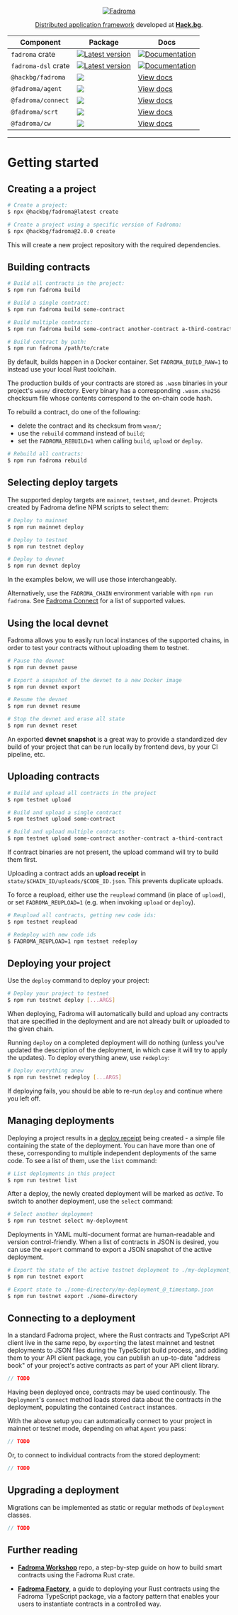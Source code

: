 <div align="center">

[![Fadroma](./banner2.svg)](https://fadroma.tech)

[Distributed application framework](https://fadroma.tech) developed at
[**Hack.bg**](https://hack.bg).

|Component|Package|Docs|
|-|-|-|
|`fadroma` crate|[![Latest version](https://img.shields.io/crates/v/fadroma.svg?color=%2365b34c&style=for-the-badge)](https://crates.io/crates/fadroma)|[![Documentation](https://img.shields.io/docsrs/fadroma/latest?color=%2365b34c&style=for-the-badge)](https://docs.rs/fadroma)|
|`fadroma-dsl` crate|[![Latest version](https://img.shields.io/crates/v/fadroma-dsl.svg?color=%2365b34c&style=for-the-badge)](https://crates.io/crates/fadroma-dsl)|[![Documentation](https://img.shields.io/docsrs/fadroma-dsl/latest?color=%2365b34c&style=for-the-badge)](https://docs.rs/fadroma-dsl)|
|`@hackbg/fadroma`|[![](https://img.shields.io/npm/v/@hackbg/fadroma?color=%2365b34c&style=for-the-badge)](https://www.npmjs.com/package/@hackbg/fadroma)|[View docs](https://fadroma.tech/ts/modules/_hackbg_fadroma.html)|
|`@fadroma/agent`|[![](https://img.shields.io/npm/v/@fadroma/agent?color=%2365b34c&style=for-the-badge)](https://www.npmjs.com/package/@fadroma/agent)|[View docs](https://fadroma.tech/ts/modules/_fadroma_agent.html)|
|`@fadroma/connect`|[![](https://img.shields.io/npm/v/@fadroma/connect?color=%2365b34c&style=for-the-badge)](https://www.npmjs.com/package/@fadroma/scrt)|[View docs](https://fadroma.tech/ts/modules/_fadroma_connect.html)|
|`@fadroma/scrt`|[![](https://img.shields.io/npm/v/@fadroma/scrt?color=%2365b34c&style=for-the-badge)](https://www.npmjs.com/package/@fadroma/connect)|[View docs](https://fadroma.tech/ts/modules/_fadroma_scrt.html)|
|`@fadroma/cw`|[![](https://img.shields.io/npm/v/@fadroma/cw?color=%2365b34c&style=for-the-badge)](https://www.npmjs.com/package/@fadroma/connect)|[View docs](https://fadroma.tech/ts/modules/_fadroma_cw.html)|

</div>

---

# Getting started

## Creating a a project

```sh
# Create a project:
$ npx @hackbg/fadroma@latest create

# Create a project using a specific version of Fadroma:
$ npx @hackbg/fadroma@2.0.0 create
```

This will create a new project repository with the required dependencies.

## Building contracts

```sh
# Build all contracts in the project:
$ npm run fadroma build

# Build a single contract:
$ npm run fadroma build some-contract

# Build multiple contracts:
$ npm run fadroma build some-contract another-contract a-third-contract

# Build contract by path:
$ npm run fadroma /path/to/crate
```

By default, builds happen in a Docker container. Set `FADROMA_BUILD_RAW=1` to instead use
your local Rust toolchain.

The production builds of your contracts are stored as `.wasm` binaries in your project's
`wasm/` directory. Every binary has a corresponding `.wasm.sha256` checksum file whose contents
correspond to the on-chain code hash.

To rebuild a contract, do one of the following:
* delete the contract and its checksum from `wasm/`;
* use the `rebuild` command instead of `build`;
* set the `FADROMA_REBUILD=1` when calling `build`, `upload` or `deploy`.

```sh
# Rebuild all contracts:
$ npm run fadroma rebuild
```

## Selecting deploy targets

The supported deploy targets are `mainnet`, `testnet`, and `devnet`. Projects created by Fadroma
define NPM scripts to select them:

```sh
# Deploy to mainnet
$ npm run mainnet deploy

# Deploy to testnet
$ npm run testnet deploy

# Deploy to devnet
$ npm run devnet deploy
```

In the examples below, we will use those interchangeably.

Alternatively, use the `FADROMA_CHAIN` environment variable with `npm run fadroma`.
See [Fadroma Connect](./connect/README.md) for a list of supported values.

## Using the local devnet

Fadroma allows you to easily run local instances of the supported chains,
in order to test your contracts without uploading them to testnet.

```sh
# Pause the devnet
$ npm run devnet pause

# Export a snapshot of the devnet to a new Docker image
$ npm run devnet export

# Resume the devnet
$ npm run devnet resume

# Stop the devnet and erase all state
$ npm run devnet reset
```

An exported **devnet snapshot** is a great way to provide a standardized dev build
of your project that can be run locally by frontend devs, by your CI pipeline, etc.

## Uploading contracts

```sh
# Build and upload all contracts in the project
$ npm testnet upload

# Build and upload a single contract
$ npm testnet upload some-contract

# Build and upload multiple contracts
$ npm testnet upload some-contract another-contract a-third-contract
```

If contract binaries are not present, the upload command will try to build them first.

Uploading a contract adds an **upload receipt** in `state/$CHAIN_ID/uploads/$CODE_ID.json`.
This prevents duplicate uploads.

To force a reupload, either use the `reupload` command (in place of `upload`), or set
`FADROMA_REUPLOAD=1` (e.g. when invoking `upload` or `deploy`).

```sh
# Reupload all contracts, getting new code ids:
$ npm testnet reupload

# Redeploy with new code ids
$ FADROMA_REUPLOAD=1 npm testnet redeploy
```

## Deploying your project

Use the `deploy` command to deploy your project:

```sh
# Deploy your project to testnet
$ npm run testnet deploy [...ARGS]
```

When deploying, Fadroma will automatically build and upload any contracts that are
specified in the deployment and are not already built or uploaded to the given chain.

Running `deploy` on a completed deployment will do nothing (unless you've updated the
description of the deployment, in which case it will try to apply the updates).
To deploy everything anew, use `redeploy`:

```sh
# Deploy everything anew
$ npm run testnet redeploy [...ARGS]
```

If deploying fails, you should be able to re-run `deploy` and continue where you left off.

## Managing deployments

Deploying a project results in a [deploy receipt](#deploy-receipts) being created -
a simple file containing the state of the deployment. You can have more than one of
these, corresponding to multiple independent deployments of the same code. To see
a list of them, use the `list` command:

```sh
# List deployments in this project
$ npm run testnet list
```

After a deploy, the newly created deployment will be marked as *active*. To switch
to another deployment, use the `select` command:

```sh
# Select another deployment
$ npm run testnet select my-deployment
```

Deployments in YAML multi-document format are human-readable and version control-friendly.
When a list of contracts in JSON is desired, you can use the `export` command to export a JSON
snapshot of the active deployment.

```sh
# Export the state of the active testnet deployment to ./my-deployment_@_timestamp.json
$ npm run testnet export

# Export state to ./some-directory/my-deployment_@_timestamp.json
$ npm run testnet export ./some-directory
```

## Connecting to a deployment

In a standard Fadroma project, where the Rust contracts
and TypeScript API client live in the same repo, by `export`ing
the latest mainnet and testnet deployments to JSON files
during the TypeScript build process, and adding them to your
API client package, you can publish an up-to-date "address book"
of your project's active contracts as part of your API client library.

```typescript
// TODO
```

Having been deployed once, contracts may be used continously.
The `Deployment`'s `connect` method loads stored data about
the contracts in the deployment, populating the contained
`Contract` instances.

With the above setup you can automatically connect to
your project in mainnet or testnet mode, depending on
what `Agent` you pass:

```typescript
// TODO
```

Or, to connect to individual contracts from the stored deployment:

```typescript
// TODO
```

## Upgrading a deployment

Migrations can be implemented as static or regular methods
of `Deployment` classes.

```typescript
// TODO
```

## Further reading

* [**Fadroma Workshop**](https://github.com/hackbg/fadroma-workshop) repo,
  a step-by-step guide on how to build smart contracts using the Fadroma Rust crate.

* [**Fadroma Factory**](https://fadroma.tech/factory.html),
  a guide to deploying your Rust contracts using the Fadroma TypeScript package,
  via a factory pattern that enables your users to instantiate contracts in a controlled way.
